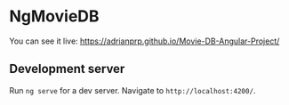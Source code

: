 # NgMovieDB

You can see it live: https://adrianprp.github.io/Movie-DB-Angular-Project/

## Development server

Run `ng serve` for a dev server. Navigate to `http://localhost:4200/`. 


